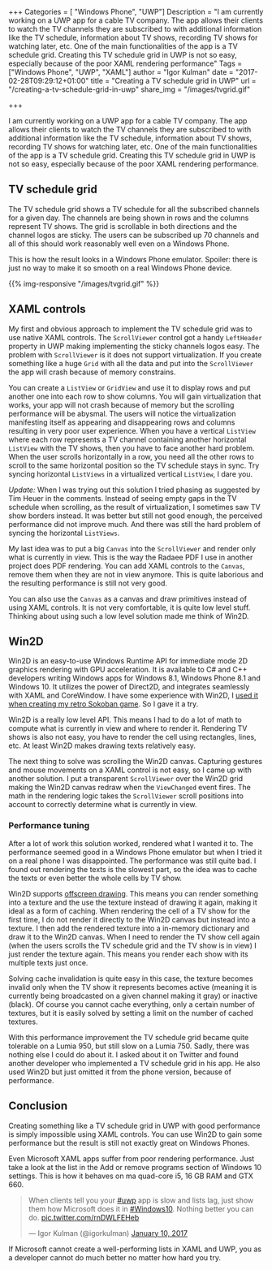 +++
Categories = [ "Windows Phone", "UWP"]
Description = "I am currently working on a UWP app for a cable TV company. The app allows their clients to watch the TV channels they are subscribed to with additional information like the TV schedule, information about TV shows, recording TV shows for watching later, etc. One of the main functionalities of the app is a TV schedule grid. Creating this TV schedule grid in UWP is not so easy, especially because of the poor XAML rendering performance"
Tags = ["Windows Phone", "UWP", "XAML"]
author = "Igor Kulman"
date = "2017-02-28T09:29:12+01:00"
title = "Creating a TV schedule grid in UWP"
url = "/creating-a-tv-schedule-grid-in-uwp"
share_img = "/images/tvgrid.gif"

+++

I am currently working on a UWP app for a cable TV company. The app allows their clients to watch the TV channels they are subscribed to with additional information like the TV schedule, information about TV shows, recording TV shows for watching later, etc. One of the main functionalities of the app is a TV schedule grid. Creating this TV schedule grid in UWP is not so easy, especially because of the poor XAML rendering performance. 

## TV schedule grid

The TV schedule grid shows a TV schedule for all the subscribed channels for a given day. The channels are being shown in rows and the columns represent TV shows. The grid is scrollable in both directions and the channel logos are sticky. The users can be subscribed up 70 channels and all of this should work reasonably well even on a Windows Phone.

<!--more-->

This is how the result looks in a Windows Phone emulator. Spoiler: there is just no way to make it so smooth on a real Windows Phone device.

{{% img-responsive "/images/tvgrid.gif" %}}

## XAML controls

My first and obvious approach to implement the TV schedule grid was to use native XAML controls. The `ScrollViewer` control got a handy `LeftHeader` property in UWP making implementing the sticky channels logos easy. The problem with `ScrollViewer` is it does not support virtualization. If you create something like a huge `Grid` with all the data and put into the `ScrollViewer` the app will crash because of memory constrains. 

You can create a `ListView` or `GridView` and use it to display rows and put another one into each row to show columns. You will gain virtualization that works, your app will not crash because of memory but the scrolling performance will be abysmal. The users will notice the virtualization manifesting itself as appearing and disappearing rows and columns resulting in very poor user experience. When you have a vertical `ListView` where each row represents a TV channel containing another horizontal `ListView` with the TV shows, then you have to face another hard problem. When the user scrolls horizontally in a row, you need all the other rows to scroll to the same horizontal position so the TV schedule stays in sync. Try syncing horizontal `ListViews` in a virtualized vertical `ListView`, I dare you. 

*Update:* When I was trying out this solution I tried phasing as suggested by Tim Heuer in the comments. Instead of seeing empty gaps in the TV schedule when scrolling, as the result of virtualization, I sometimes saw TV show borders instead. It was better but still not good enough, the perceived performance did not improve much. And there was still the hard problem of syncing the horizontal `ListViews`.

My last idea was to put a big `Canvas` into the `ScrollViewer` and render only what is currently in view. This is the way the Radaee PDF I use in another project does PDF rendering. You can add XAML controls to the `Canvas`, remove them when they are not in view anymore. This is quite laborious and the resulting performance is still not very good.

You can also use the `Canvas` as a canvas and draw primitives instead of using XAML controls. It is not very comfortable, it is quite low level stuff. Thinking about using such a low level solution made me think of Win2D.

## Win2D

Win2D is an easy-to-use Windows Runtime API for immediate mode 2D graphics rendering with GPU acceleration. It is available to C# and C++ developers writing Windows apps for Windows 8.1, Windows Phone 8.1 and Windows 10. It utilizes the power of Direct2D, and integrates seamlessly with XAML and CoreWindow. I have some experience with Win2D, I [used it when creating my retro Sokoban game](/creating-a-simple-windows-10-game-with-win2d). So I gave it a try.

Win2D is a really low level API. This means I had to do a lot of math to compute what is currently in view and where to render it. Rendering TV shows is also not easy, you have to render the cell using rectangles, lines, etc. At least Win2D makes drawing texts relatively easy. 

The next thing to solve was scrolling the Win2D canvas. Capturing gestures and mouse movements on a XAML control is not easy, so I came up with another solution. I put a transparent `ScrollViewer` over the Win2D grid making the Win2D canvas redraw when the `ViewChanged` event fires. The math in the rendering logic takes the `ScrollViewer` scroll positions into account to correctly determine what is currently in view. 

### Performance tuning

After a lot of work this solution worked, rendered what I wanted it to. The performance seemed good in a Windows Phone emulator but when I tried it on a real phone I was disappointed. The performance was still quite bad. I found out rendering the texts is the slowest part, so the idea was to cache the texts or even better the whole cells by TV show.

Win2D supports [offscreen drawing](https://microsoft.github.io/Win2D/html/Offscreen.htm). This means you can render something into a texture and the use the texture instead of drawing it again, making it ideal as a form of caching. When rendering the cell of a TV show for the first time, I do not render it directly to the Win2D canvas but instead into a texture. I then add the rendered texture into a in-memory dictionary and draw it to the Win2D canvas. When I need to render the TV show cell again (when the users scrolls the TV schedule grid and the TV show is in view) I just render the texture again. This means you render each show with its multiple texts just once.

Solving cache invalidation is quite easy in this case, the texture becomes invalid only when the TV show it represents becomes active (meaning it is currently being broadcasted on a given channel making it gray) or inactive (black). Of course you cannot cache everything, only a certain number of textures, but it is easily solved by setting a limit on the number of cached textures.

With this performance improvement the TV schedule grid became quite tolerable on a Lumia 950, but still slow on a Lumia 750. Sadly, there was nothing else I could do about it. I asked about it on Twitter and found another developer who implemented a TV schedule grid in his app. He also used Win2D but just omitted it from the phone version, because of performance. 

## Conclusion

Creating something like a TV schedule grid in UWP with good performance is simply impossible using XAML controls. You can use Win2D to gain some performance but the result is still not exactly great on Windows Phones. 

Even Microsoft XAML apps suffer from poor rendering performance. Just take a look at the list in the Add or remove programs section of Windows 10 settings. This is how it behaves on ma quad-core i5, 16 GB RAM and GTX 660. 

<blockquote class="twitter-tweet" data-lang="en"><p lang="en" dir="ltr">When clients tell you your <a href="https://twitter.com/hashtag/uwp?src=hash">#uwp</a> app is slow and lists lag, just show them how Microsoft does it in <a href="https://twitter.com/hashtag/Windows10?src=hash">#Windows10</a>. Nothing better you can do. <a href="https://t.co/rnDWLFEHeb">pic.twitter.com/rnDWLFEHeb</a></p>&mdash; Igor Kulman (@igorkulman) <a href="https://twitter.com/igorkulman/status/818938357275328514">January 10, 2017</a></blockquote>
<script async src="//platform.twitter.com/widgets.js" charset="utf-8"></script>

If Microsoft cannot create a well-performing lists in XAML and UWP, you as a developer cannot do much better no matter how hard you try.